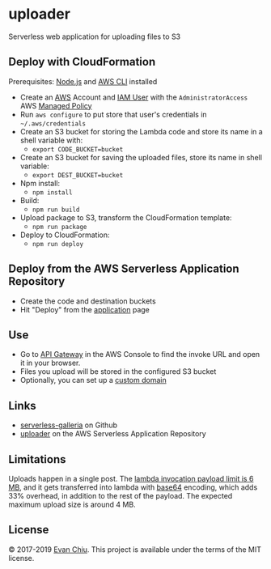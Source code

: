 # uploader

Serverless web application for uploading files to S3

## Deploy with CloudFormation

Prerequisites: [Node.js](https://nodejs.org/en/) and [AWS CLI](http://docs.aws.amazon.com/cli/latest/userguide/installing.html) installed

* Create an [AWS](https://aws.amazon.com/) Account and [IAM User](https://aws.amazon.com/iam/) with the `AdministratorAccess` AWS [Managed Policy](http://docs.aws.amazon.com/IAM/latest/UserGuide/access_policies_managed-vs-inline.html)
* Run `aws configure` to put store that user's credentials in `~/.aws/credentials`
* Create an S3 bucket for storing the Lambda code and store its name in a shell variable with:
  * `export CODE_BUCKET=bucket`
* Create an S3 bucket for saving the uploaded files, store its name in shell variable:
  * `export DEST_BUCKET=bucket`
* Npm install:
  * `npm install`
* Build:
  * `npm run build`
* Upload package to S3, transform the CloudFormation template:
  * `npm run package`
* Deploy to CloudFormation:
  * `npm run deploy`

## Deploy from the AWS Serverless Application Repository
* Create the code and destination buckets
* Hit "Deploy" from the [application](https://serverlessrepo.aws.amazon.com/#/applications/arn:aws:serverlessrepo:us-east-1:233054207705:applications~sg-blur) page

## Use
* Go to [API Gateway](https://console.aws.amazon.com/apigateway/home) in the AWS Console to find the invoke URL and open it in your browser.
* Files you upload will be stored in the configured S3 bucket
* Optionally, you can set up a [custom domain](https://docs.aws.amazon.com/apigateway/latest/developerguide/how-to-custom-domains.html)

## Links
* [serverless-galleria](https://github.com/evanchiu/serverless-galleria) on Github
* [uploader](https://serverlessrepo.aws.amazon.com/#/applications/arn:aws:serverlessrepo:us-east-1:233054207705:applications~uploader) on the AWS Serverless Application Repository

## Limitations
Uploads happen in a single post.  The [lambda invocation payload limit is 6 MB](https://docs.aws.amazon.com/lambda/latest/dg/limits.html), and it gets transferred into lambda with [base64](https://en.wikipedia.org/wiki/Base64) encoding, which adds 33% overhead, in addition to the rest of the payload. The expected maximum upload size is around 4 MB.

## License
&copy; 2017-2019 [Evan Chiu](https://evanchiu.com). This project is available under the terms of the MIT license.
